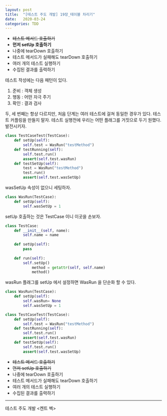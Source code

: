 ```yaml
---
layout: post
title:  "[테스트 주도 개발] 19장_테이블 차리기"
date:   2020-03-24
categories: TDD
---
```


- ~~테스트 메서드 호출하기~~
- **먼저 setUp 호출하기**
- 나중에 tearDown 호출하기
- 테스트 메서드가 실패해도 tearDown 호출하기
- 여러 개의 테스트 실행하기
- 수집된 결과를 출력하기

테스트 작성에는 다음 패턴이 있다.

1. 준비 : 객체 생성
2. 행동 : 어떤 자극 주기
3. 확인 : 결과 검사

두, 세 번째는 항상 다르지만, 처음 단계는 여러 테스트에 걸쳐 동일한 경우가 있다.
테스트 커플링을 만들지 말자.
테스트 실행전에 우리는 어떤 플래그를 거짓으로 두기 원했다. 발전시키자.

```python
class TestCaseTest(TestCase):
    def setUp(self):
        self.test = WasRun("testMethod")
    def testRunning(self):
        self.test.run()
        assert(self.test.wasRun)
    def testSetUp(self):
        test = WasRun("testMethod")
        test.run()
        assert(self.test.wasSetUp)
```

wasSetUp 속성이 없으니 세팅하자.

```python
class WasRun(TestCase):
    def setUp(self):
        self.wasSetUp = 1
```

setUp 호출하는 것은 TestCase 이니 이곳을 손보자.

```python
class TestCase:
    def __init__(self, name):
        self.name = name
    
    def setUp(self):
        pass
        
    def run(self):
      	self.setUp()
    		method = getattr(self, self.name)
    		method()
```

wasRun 플래그를 setUp 에서 설정하면 WasRun 을 단순화 할 수 있다.

```python
class WasRun(TestCase):
    def setUp(self):
        self.wasRun= None
        self.wasSetUp = 1
```

````python
class TestCaseTest(TestCase):
    def setUp(self):
        self.test = WasRun("testMethod")
    def testRunning(self):
      	self.test.run()
        assert(self.test.wasRun)
    def testSetUp(self):
        self.test.run()
        assert(self.test.wasSetUp)
````

- ~~테스트 메서드 호출하기~~
- ~~먼저 setUp 호출하기~~
- 나중에 tearDown 호출하기
- 테스트 메서드가 실패해도 tearDown 호출하기
- 여러 개의 테스트 실행하기
- 수집된 결과를 출력하기

---

테스트 주도 개발 <켄트 벡>
